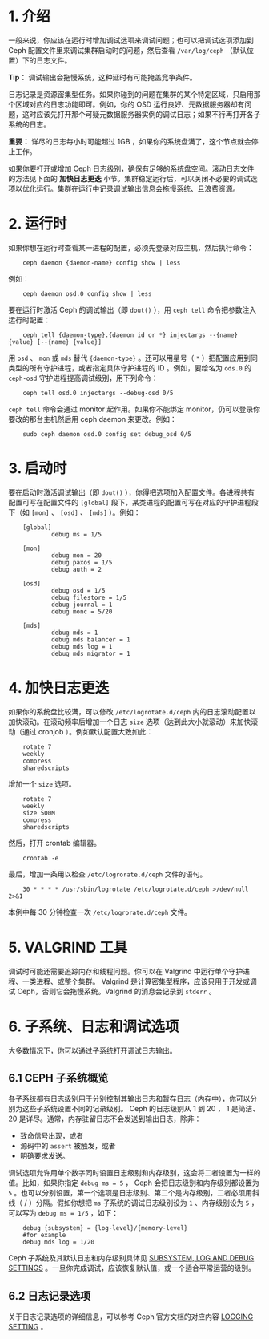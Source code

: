 # 1. 介绍

一般来说，你应该在运行时增加调试选项来调试问题；也可以把调试选项添加到 Ceph 配置文件里来调试集群启动时的问题，然后查看 `/var/log/ceph` （默认位置）下的日志文件。

**Tip：** 调试输出会拖慢系统，这种延时有可能掩盖竞争条件。

日志记录是资源密集型任务。如果你碰到的问题在集群的某个特定区域，只启用那个区域对应的日志功能即可。例如，你的 OSD 运行良好、元数据服务器却有问题，这时应该先打开那个可疑元数据服务器实例的调试日志；如果不行再打开各子系统的日志。

**重要：** 详尽的日志每小时可能超过 1GB ，如果你的系统盘满了，这个节点就会停止工作。

如果你要打开或增加 Ceph 日志级别，确保有足够的系统盘空间。滚动日志文件的方法见下面的 **加快日志更迭** 小节。集群稳定运行后，可以关闭不必要的调试选项以优化运行。集群在运行中记录调试输出信息会拖慢系统、且浪费资源。

# 2. 运行时

如果你想在运行时查看某一进程的配置，必须先登录对应主机，然后执行命令：
```plain
	ceph daemon {daemon-name} config show | less
```
例如：
```plain
	ceph daemon osd.0 config show | less
```
要在运行时激活 Ceph 的调试输出（即 `dout()` ），用 `ceph tell` 命令把参数注入运行时配置：
```plain
	ceph tell {daemon-type}.{daemon id or *} injectargs --{name} {value} [--{name} {value}]
```
用 `osd` 、 `mon` 或 `mds` 替代 `{daemon-type}` 。还可以用星号（ `*` ）把配置应用到同类型的所有守护进程，或者指定具体守护进程的 ID 。例如，要给名为 `ods.0` 的 `ceph-osd` 守护进程提高调试级别，用下列命令：
```plain
	ceph tell osd.0 injectargs --debug-osd 0/5
```
`ceph tell` 命令会通过 monitor 起作用。如果你不能绑定 monitor，仍可以登录你要改的那台主机然后用 ceph daemon 来更改。例如：
```plain
	sudo ceph daemon osd.0 config set debug_osd 0/5
```
# 3. 启动时

要在启动时激活调试输出（即 `dout()` ），你得把选项加入配置文件。各进程共有配置可写在配置文件的 `[global]` 段下，某类进程的配置可写在对应的守护进程段下（如 `[mon]` 、 `[osd]` 、 `[mds]` ）。例如：
```plain
	[global]
        	debug ms = 1/5

	[mon]
	        debug mon = 20
	        debug paxos = 1/5
	        debug auth = 2

	[osd]
	        debug osd = 1/5
	        debug filestore = 1/5
	        debug journal = 1
	        debug monc = 5/20

	[mds]
	        debug mds = 1
	        debug mds balancer = 1
	        debug mds log = 1
	        debug mds migrator = 1
```
# 4. 加快日志更迭

如果你的系统盘比较满，可以修改 `/etc/logrotate.d/ceph` 内的日志滚动配置以加快滚动。在滚动频率后增加一个日志 `size` 选项（达到此大小就滚动）来加快滚动（通过 cronjob ）。例如默认配置大致如此：
```plain
	rotate 7
	weekly
	compress
	sharedscripts
```
增加一个 `size` 选项。
```plain
	rotate 7
	weekly
	size 500M
	compress
	sharedscripts
```
然后，打开 crontab 编辑器。
```plain
	crontab -e
```
最后，增加一条用以检查 `/etc/logrorate.d/ceph` 文件的语句。
```plain
	30 * * * * /usr/sbin/logrotate /etc/logrotate.d/ceph >/dev/null 2>&1
```
本例中每 30 分钟检查一次 `/etc/logrorate.d/ceph` 文件。

# 5. VALGRIND 工具

调试时可能还需要追踪内存和线程问题。你可以在 Valgrind 中运行单个守护进程、一类进程、或整个集群。 Valgrind 是计算密集型程序，应该只用于开发或调试 Ceph，否则它会拖慢系统。Valgrind 的消息会记录到 `stderr` 。

# 6. 子系统、日志和调试选项

大多数情况下，你可以通过子系统打开调试日志输出。

## 6.1 CEPH 子系统概览

各子系统都有日志级别用于分别控制其输出日志和暂存日志（内存中），你可以分别为这些子系统设置不同的记录级别。 Ceph 的日志级别从 1 到 20 ， 1 是简洁、 20 是详尽。通常，内存驻留日志不会发送到输出日志，除非：

- 致命信号出现，或者
- 源码中的 `assert` 被触发，或者
- 明确要求发送。

调试选项允许用单个数字同时设置日志级别和内存级别，这会将二者设置为一样的值。比如，如果你指定 `debug ms = 5` ， Ceph 会把日志级别和内存级别都设置为 `5` 。也可以分别设置，第一个选项是日志级别、第二个是内存级别，二者必须用斜线（ / ）分隔。假如你想把 `ms` 子系统的调试日志级别设为 `1` 、内存级别设为 `5` ，可以写为 `debug ms = 1/5` ，如下：
```plain
	debug {subsystem} = {log-level}/{memory-level}
	#for example
	debug mds log = 1/20
```
Ceph 子系统及其默认日志和内存级别具体见 [SUBSYSTEM, LOG AND DEBUG SETTINGS](http://docs.ceph.com/docs/master/rados/troubleshooting/log-and-debug/#subsystem-log-and-debug-settings) 。一旦你完成调试，应该恢复默认值，或一个适合平常运营的级别。

## 6.2 日志记录选项

关于日志记录选项的详细信息，可以参考 Ceph 官方文档的对应内容 [LOGGING SETTING](http://docs.ceph.com/docs/master/rados/troubleshooting/log-and-debug/#logging-settings) 。
